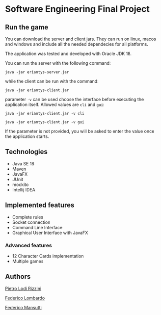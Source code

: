 # Software Engineering Final Project

## Run the game
You can download the server and client jars. They can run on linux, macos and windows and include all the needed dependecies for all platforms.

The application was tested and developed with Oracle JDK 18.

You can run the server with the following command: 
```
java -jar eriantys-server.jar
```
while the client can be run with the command:
```
java -jar eriantys-client.jar
```

parameter ```-v``` can be used choose the interface before executing the application itself. Allowed values are ```cli``` and ```gui```:
```
java -jar eriantys-client.jar -v cli
```
```
java -jar eriantys-client.jar -v gui
```

If the parameter is not provided, you will be asked to enter the value once the application starts.

## Technologies
* Java SE 18
* Maven
* JavaFX
* JUnit
* mockito
* Intellij IDEA

## Implemented features
* Complete rules
* Socket connection
* Command Line Interface
* Graphical User Interface with JavaFX

### Advanced features
* 12 Character Cards implementation
* Multiple games

## Authors
[Pietro Lodi Rizzini](https://github.com/PietroLodiRizzini)

[Federico Lombardo](https://github.com/federicolombardo)

[Federico Mansutti](https://github.com/FedericoMansutti)